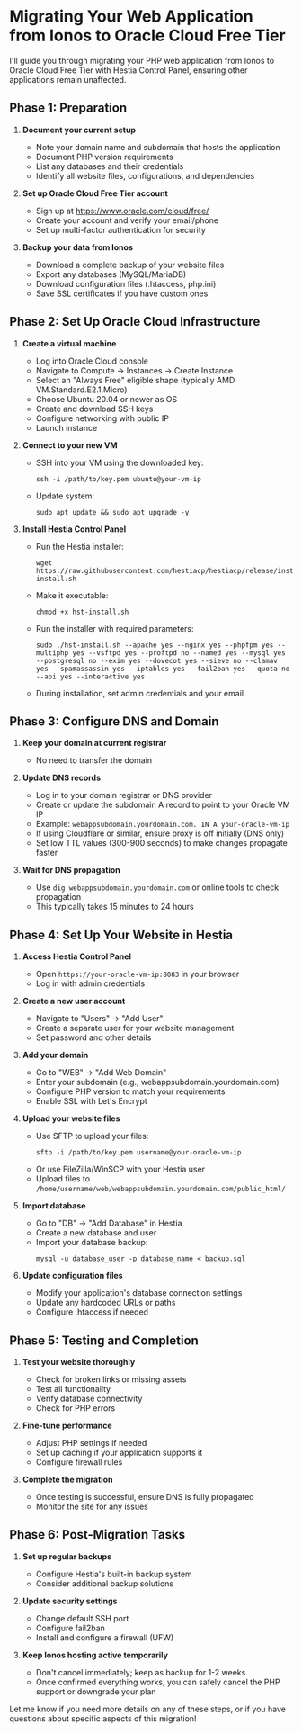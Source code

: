 # Migrating Your Web Application from Ionos to Oracle Cloud Free Tier

I'll guide you through migrating your PHP web application from Ionos to Oracle Cloud Free Tier with Hestia Control Panel, ensuring other applications remain unaffected.

## Phase 1: Preparation

1. **Document your current setup**
   - Note your domain name and subdomain that hosts the application
   - Document PHP version requirements
   - List any databases and their credentials
   - Identify all website files, configurations, and dependencies

2. **Set up Oracle Cloud Free Tier account**
   - Sign up at https://www.oracle.com/cloud/free/
   - Create your account and verify your email/phone
   - Set up multi-factor authentication for security

3. **Backup your data from Ionos**
   - Download a complete backup of your website files
   - Export any databases (MySQL/MariaDB)
   - Download configuration files (.htaccess, php.ini)
   - Save SSL certificates if you have custom ones

## Phase 2: Set Up Oracle Cloud Infrastructure

1. **Create a virtual machine**
   - Log into Oracle Cloud console
   - Navigate to Compute → Instances → Create Instance
   - Select an "Always Free" eligible shape (typically AMD VM.Standard.E2.1.Micro)
   - Choose Ubuntu 20.04 or newer as OS
   - Create and download SSH keys
   - Configure networking with public IP
   - Launch instance

2. **Connect to your new VM**
   - SSH into your VM using the downloaded key:
     ```
     ssh -i /path/to/key.pem ubuntu@your-vm-ip
     ```
   - Update system:
     ```
     sudo apt update && sudo apt upgrade -y
     ```

3. **Install Hestia Control Panel**
   - Run the Hestia installer:
     ```
     wget https://raw.githubusercontent.com/hestiacp/hestiacp/release/install/hst-install.sh
     ```
   - Make it executable:
     ```
     chmod +x hst-install.sh
     ```
   - Run the installer with required parameters:
     ```
     sudo ./hst-install.sh --apache yes --nginx yes --phpfpm yes --multiphp yes --vsftpd yes --proftpd no --named yes --mysql yes --postgresql no --exim yes --dovecot yes --sieve no --clamav yes --spamassassin yes --iptables yes --fail2ban yes --quota no --api yes --interactive yes
     ```
   - During installation, set admin credentials and your email

## Phase 3: Configure DNS and Domain

1. **Keep your domain at current registrar**
   - No need to transfer the domain

2. **Update DNS records**
   - Log in to your domain registrar or DNS provider
   - Create or update the subdomain A record to point to your Oracle VM IP
   - Example: `webappsubdomain.yourdomain.com. IN A your-oracle-vm-ip`
   - If using Cloudflare or similar, ensure proxy is off initially (DNS only)
   - Set low TTL values (300-900 seconds) to make changes propagate faster

3. **Wait for DNS propagation**
   - Use `dig webappsubdomain.yourdomain.com` or online tools to check propagation
   - This typically takes 15 minutes to 24 hours

## Phase 4: Set Up Your Website in Hestia

1. **Access Hestia Control Panel**
   - Open `https://your-oracle-vm-ip:8083` in your browser
   - Log in with admin credentials

2. **Create a new user account**
   - Navigate to "Users" → "Add User"
   - Create a separate user for your website management
   - Set password and other details

3. **Add your domain**
   - Go to "WEB" → "Add Web Domain"
   - Enter your subdomain (e.g., webappsubdomain.yourdomain.com)
   - Configure PHP version to match your requirements
   - Enable SSL with Let's Encrypt

4. **Upload your website files**
   - Use SFTP to upload your files:
     ```
     sftp -i /path/to/key.pem username@your-oracle-vm-ip
     ```
   - Or use FileZilla/WinSCP with your Hestia user
   - Upload files to `/home/username/web/webappsubdomain.yourdomain.com/public_html/`

5. **Import database**
   - Go to "DB" → "Add Database" in Hestia
   - Create a new database and user
   - Import your database backup:
     ```
     mysql -u database_user -p database_name < backup.sql
     ```

6. **Update configuration files**
   - Modify your application's database connection settings
   - Update any hardcoded URLs or paths
   - Configure .htaccess if needed

## Phase 5: Testing and Completion

1. **Test your website thoroughly**
   - Check for broken links or missing assets
   - Test all functionality
   - Verify database connectivity
   - Check for PHP errors

2. **Fine-tune performance**
   - Adjust PHP settings if needed
   - Set up caching if your application supports it
   - Configure firewall rules

3. **Complete the migration**
   - Once testing is successful, ensure DNS is fully propagated
   - Monitor the site for any issues

## Phase 6: Post-Migration Tasks

1. **Set up regular backups**
   - Configure Hestia's built-in backup system
   - Consider additional backup solutions

2. **Update security settings**
   - Change default SSH port
   - Configure fail2ban
   - Install and configure a firewall (UFW)

3. **Keep Ionos hosting active temporarily**
   - Don't cancel immediately; keep as backup for 1-2 weeks
   - Once confirmed everything works, you can safely cancel the PHP support or downgrade your plan

Let me know if you need more details on any of these steps, or if you have questions about specific aspects of this migration!